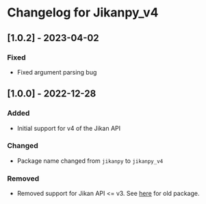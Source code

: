 # Changelog for Jikanpy_v4

## [1.0.2] - 2023-04-02

### Fixed

- Fixed argument parsing bug

## [1.0.0] - 2022-12-28

### Added

- Initial support for v4 of the Jikan API

### Changed

- Package name changed from `jikanpy` to `jikanpy_v4`

### Removed

- Removed support for Jikan API <= v3. See [here](https://github.com/abhinavk99/jikanpy/tree/jikanpy_v3/) for old package.
